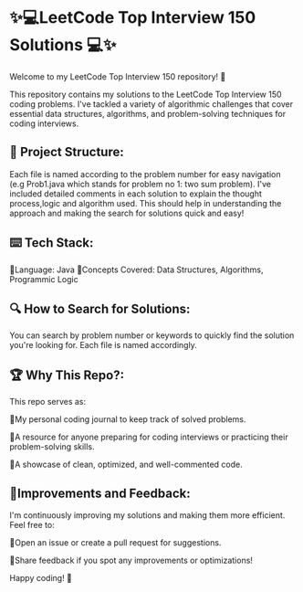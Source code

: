 # **✨💻LeetCode Top Interview 150 Solutions 💻✨**

Welcome to my LeetCode Top Interview 150 repository! 🚀

This repository contains my solutions to the LeetCode Top Interview 150 coding problems. I've tackled a variety of algorithmic challenges that cover essential data structures, algorithms, and problem-solving techniques for coding interviews.

## 📂 **Project Structure:**

Each file is named according to the problem number for easy navigation (e.g Prob1.java which stands for problem no 1: two sum problem).
I've included detailed comments in each solution to explain the thought process,logic and algorithm used. This should help in understanding the approach and making the search for solutions quick and easy!

## ⌨️ **Tech Stack:**

🌟Language: Java
🌟Concepts Covered: Data Structures, Algorithms, Programmic Logic

## 🔍 **How to Search for Solutions:**

You can search by problem number or keywords to quickly find the solution you're looking for. Each file is named accordingly.

## 🏆 **Why This Repo?:**

This repo serves as:

🌟My personal coding journal to keep track of solved problems.

🌟A resource for anyone preparing for coding interviews or practicing their problem-solving skills.

🌟A showcase of clean, optimized, and well-commented code.

## 🎯**Improvements and Feedback:**

I'm continuously improving my solutions and making them more efficient. Feel free to:

🌟Open an issue or create a pull request for suggestions.

🌟Share feedback if you spot any improvements or optimizations!


Happy coding! 🎉

